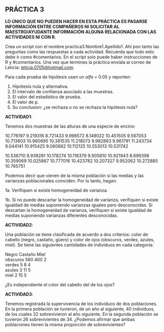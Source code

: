 ## PRÁCTICA 3

**LO ÚNICO QUE NO PUEDEN HACER EN ESTA PRÁCTICA ES PASARSE INFORMACIÓN ENTRE COMPAÑEROS NI SOLICITAR AL MAESTRO/AYUDANTE INFORMACIÓN ALGUNA RELACIONADA CON LAS ACTIVIDADES NI CON R.**

Crea un script con el nombre practica3.Nombre1.Apellido1. Ahí pon tanto las preguntas como las respuestas a cada actividad. Recuerda que todo esto debe ir como #comentarios. En el script solo puede haber instrucciones de R y #comentarios. Una vez que termines la práctica envíala al correo de Leticia: leticia.0705@hotmail.com.

Para cada prueba de hipótesis usen un _alfa_ = 0.05 y reporten:

1. Hipótesis nula y alternativa.
2. El intervalo de confianza asociado a las muestras.
2. El valor del estadístico de prueba.
3. El valor de p.
4. Su conclusion: ¿se rechaza o no se rechaza la hipótesis nula?

**ACTIVIDAD1**:

Tenemos dos muestras de las alturas de una especie de encino:

10.776197 9.219316 8.721433 9.998572 8.149022 10.451505 9.567053 10.713603 10.960695 10.381535 11.218073 9.982863 9.961791 11.243734 9.044141 10.915425 9.060662 10.112125 10.553013 10.531742

10.536710  9.939281 10.178274 10.118379  9.905810 10.921943  8.699398 10.359069 10.025867 10.777016 10.423782 10.207327  9.952062 10.272885 10.765751

Podemos decir que vienen de la misma población si las medias y las varianzas poblacionales coinciden. Por lo tanto, hagan:

1a. Verifiquen si existe homogeneidad de varianza.

1b. Si no puede descartar la homogeneidad de varianza, verifiquen si existe igualdad de medias suponiendo varianzas iguales pero desconocidas. Si descartan la homogeneidad de varianza, verifiquen si existe igualdad de medias suponiendo varianzas diferentes desconocidas.

**ACTIVIDAD2**:

Una población se tiene clasificada de acuerdo a dos criterios: color de cabello (negro, castaño, güero) y color de ojos (obscuros, verdes, azules, miel). Se tiene las siguientes cantidades de individuos en cada categoría:

&#09;&#09;Negro&#09;	Castaño&#09;	Miel<br />
obscuros&#09;	560&#09;		400	&#09;	2<br />
verdes	&#09;	5	&#09;	8	&#09;	4<br />
azules	&#09;	3	&#09;	11	&#09;	5<br />
miel	&#09;	2	&#09;	15	&#09;	5<br />

¿Es independiente el color del cabello del de los ojos?

**ACTIVIDAD3**:

Tenemos registrada la supervivencia de los individuos de dos poblaciones. En la primera población se tuvieron, de un año al siguiente, 40 individuos, de los cuales 32 sobrevivieron al año siguiente. En la segunda población se tuvieron 26 sobrevivientes de 34. ¿Podemos afirmar que ambas poblaciones tienen la misma proporción de sobrevivientes?


